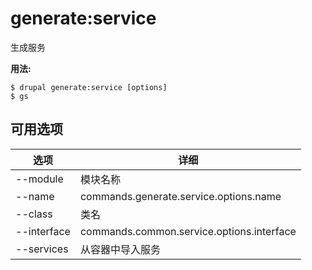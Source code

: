 # generate:service
生成服务

**用法:**
```
$ drupal generate:service [options] 
$ gs  
```

## 可用选项
选项 | 详细
-------|-------------
--module | 模块名称
--name | commands.generate.service.options.name
--class | 类名
--interface | commands.common.service.options.interface
--services | 从容器中导入服务
